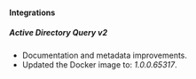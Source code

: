 
#### Integrations

##### Active Directory Query v2
- Documentation and metadata improvements. 
- Updated the Docker image to: *1.0.0.65317*.